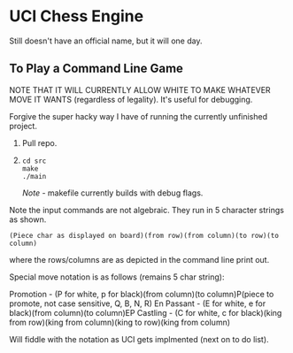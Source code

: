 # UCI Chess Engine

Still doesn't have an official name, but it will one day.

## To Play a Command Line Game

NOTE THAT IT WILL CURRENTLY ALLOW WHITE TO MAKE WHATEVER MOVE IT WANTS (regardless of legality).  It's useful for debugging.

Forgive the super hacky way I have of running the currently unfinished project.

1. Pull repo.
2. 
    ```shell
    cd src
    make
    ./main
    ```

    *Note* - makefile currently builds with debug flags.

Note the input commands are not algebraic. They run in 5 character strings as shown.

`(Piece char as displayed on board)(from row)(from column)(to row)(to column)`

where the rows/columns are as depicted in the command line print out.

Special move notation is as follows (remains 5 char string):

Promotion - (P for white, p for black)(from column)(to column)P(piece to promote, not case sensitive, Q, B, N, R)
En Passant - (E for white, e for black)(from column)(to column)EP
Castling - (C for white, c for black)(king from row)(king from column)(king to row)(king from column)

Will fiddle with the notation as UCI gets implmented (next on to do list).